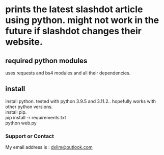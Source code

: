 # prints the latest slashdot article using python.  might not work in the future if slashdot changes their website.

## required python modules
uses requests and bs4 modules and all their dependencies.

## install
install python.  tested with python 3.9.5 and 3.11.2..  hopefully works with other python versions.
<br>
install pip.
<br>
pip install -r requirements.txt
<br>
python web.py

### Support or Contact
My email address is : dxlim@outlook.com
